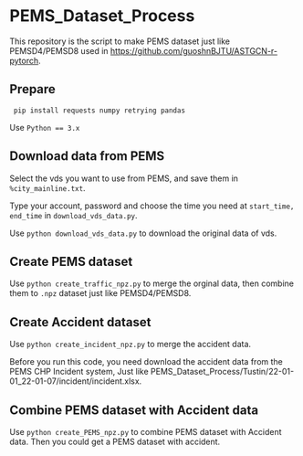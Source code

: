 # PEMS_Dataset_Process

This repository is the script to make PEMS dataset just like PEMSD4/PEMSD8 used in https://github.com/guoshnBJTU/ASTGCN-r-pytorch.

## Prepare

`` 
pip install requests numpy retrying pandas
``

Use ``Python == 3.x``

## Download data from PEMS

Select the vds you want to use from PEMS, and save them in `%city_mainline.txt`.

Type your account, password and choose the time you need at `start_time, end_time` in `download_vds_data.py`.

Use `python download_vds_data.py` to download the original data of vds.

## Create PEMS dataset

Use `python create_traffic_npz.py` to merge the orginal data, then combine them to `.npz` dataset just like PEMSD4/PEMSD8.

## Create Accident dataset

Use `python create_incident_npz.py` to merge the accident data.

Before you run this code, you need download the accident data from the PEMS CHP Incident system, Just like PEMS_Dataset_Process/Tustin/22-01-01_22-01-07/incident/incident.xlsx.

## Combine  PEMS dataset with Accident data

Use `python create_PEMS_npz.py` to combine PEMS dataset with Accident data. Then you could get a PEMS dataset with accident.
